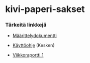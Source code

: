 # kivi-paperi-sakset

### Tärkeitä linkkejä

- [Määrittelydokumentti](https://github.com/labyrine/kivi-paperi-sakset/blob/main/docs/maarittelydokumentti.md)
  
- [Käyttöohje](https://github.com/labyrine/kivi-paperi-sakset/blob/main/docs/kayttoohje.md) (Kesken)

- [Viikkoraportti 1](https://github.com/labyrine/kivi-paperi-sakset/blob/main/docs/viikkoraportti1.md)
